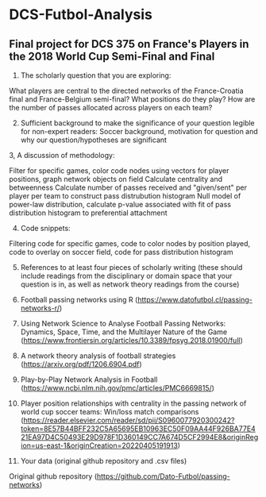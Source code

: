 # DCS-Futbol-Analysis 
## Final project for DCS 375 on France's Players in the 2018 World Cup Semi-Final and Final 

1. The scholarly question that you are exploring:

What players are central to the directed networks of the France-Croatia final and France-Belgium semi-final? What positions do they play? How are the number of passes allocated across players on each team? 

2. Sufficient background to make the significance of your question legible for non-expert readers:
Soccer background, motivation for question and why our question/hypotheses are significant

3, A discussion of methodology:

Filter for specific games, color code nodes using vectors for player positions, graph network objects on field
Calculate centrality and betweenness 
Calculate number of passes received and "given/sent" per player per team to construct pass distrubution histogram
Null model of power-law distribution, calculate p-value associated with fit of pass distribution histogram to preferential attachment

4. Code snippets:

Filtering code for specific games, code to color nodes by position played, code to overlay on soccer field, code for pass distribution histogram

5. References to at least four pieces of scholarly writing (these should include readings from the disciplinary or domain space that your question is in, as well as network theory readings from the course)

1. Football passing networks using R (https://www.datofutbol.cl/passing-networks-r/)
2. Using Network Science to Analyse Football Passing Networks: Dynamics, Space, Time, and the Multilayer Nature of the Game (https://www.frontiersin.org/articles/10.3389/fpsyg.2018.01900/full)
3. A network theory analysis of football strategies (https://arxiv.org/pdf/1206.6904.pdf)
4. Play-by-Play Network Analysis in Football (https://www.ncbi.nlm.nih.gov/pmc/articles/PMC6669815/)
5. Player position relationships with centrality in the passing network of world cup soccer teams: Win/loss match comparisons (https://reader.elsevier.com/reader/sd/pii/S0960077920300242?token=8E57B44BFF232C5A65695EB10963EC50F09AA44F926BA77E421EA97D4C50493E29D978F1D360149CC7A674D5CF2994E8&originRegion=us-east-1&originCreation=20220405191913)

6. Your data (original github repository and .csv files)

Original github repository (https://github.com/Dato-Futbol/passing-networks)
